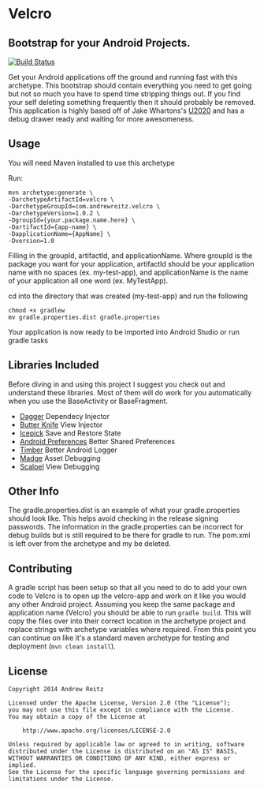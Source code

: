 # Velcro

## Bootstrap for your Android Projects.

[![Build Status](https://travis-ci.org/pieces029/velcro.svg?branch=refactor)](https://travis-ci.org/pieces029/velcro)

Get your Android applications off the ground and running fast with this archetype. This bootstrap should contain everything you need to get going but not so much you have to spend time stripping things out. If you find your self deleting something frequently then it should probably be removed. This application is highly based off of Jake Whartons's [U2020](https://github.com/JakeWharton/u2020) and has a debug drawer ready and waiting for more awesomeness.

## Usage

You will need Maven installed to use this archetype

Run:

    mvn archetype:generate \
    -DarchetypeArtifactId=velcro \
    -DarchetypeGroupId=com.andrewreitz.velcro \
    -DarchetypeVersion=1.0.2 \
    -DgroupId={your.package.name.here} \
    -DartifactId={app-name} \
    -DapplicationName={AppName} \
    -Dversion=1.0

Filling in the groupId, artifactId, and applicationName. Where groupId is the package you want for your application, artifactId should be your application name with no spaces (ex. my-test-app), and applicationName is the name of your application all one word (ex. MyTestApp).

cd into the directory that was created (my-test-app) and run the following

    chmod +x gradlew
    mv gradle.properties.dist gradle.properties

Your application is now ready to be imported into Android Studio or run gradle tasks

## Libraries Included

Before diving in and using this project I suggest you check out and understand these libraries. Most of them will do work for you automatically when you use the BaseActivity or BaseFragment.

* [Dagger](https://github.com/square/dagger) Dependecy Injector
* [Butter Knife](https://github.com/JakeWharton/butterknife) View Injector
* [Icepick](https://github.com/frankiesardo/icepick) Save and Restore State
* [Android Preferences](https://github.com/InkApplications/android-preferences) Better Shared Preferences
* [Timber](https://github.com/JakeWharton/timber) Better Android Logger
* [Madge](https://github.com/JakeWharton/madge) Asset Debugging
* [Scalpel](https://github.com/JakeWharton/scalpel) View Debugging

## Other Info

The gradle.properties.dist is an example of what your gradle.properties should look like. This helps avoid checking in the release signing passwords. The information in the gradle.properties can be incorrect for debug builds but is still required to be there for gradle to run. The pom.xml is left over from the archetype and my be deleted.

## Contributing

A gradle script has been setup so that all you need to do to add your own code to Velcro is to open up the velcro-app and work on it like you would any other Android project. Assuming you keep the same package and application name (Velcro) you should be able to run `gradle build`. This will copy the files over into their correct location in the archetype project and replace strings with archetype variables where required. From this point you can continue on like it's a standard maven archetype for testing and deployment (`mvn clean install`).

## License

    Copyright 2014 Andrew Reitz

    Licensed under the Apache License, Version 2.0 (the "License");
    you may not use this file except in compliance with the License.
    You may obtain a copy of the License at

        http://www.apache.org/licenses/LICENSE-2.0

    Unless required by applicable law or agreed to in writing, software
    distributed under the License is distributed on an "AS IS" BASIS,
    WITHOUT WARRANTIES OR CONDITIONS OF ANY KIND, either express or implied.
    See the License for the specific language governing permissions and
    limitations under the License.
